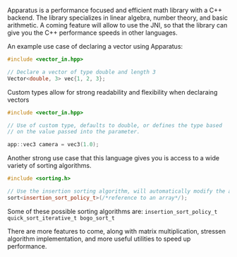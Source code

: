 Apparatus is a performance focused and efficient math library with a C++ backend. The library specializes in linear algebra, number theory, and basic arithmetic. A coming feature will allow to use the JNI, so that the library can give you the C++ performance speeds in other languages.



An example use case of declaring a vector using Apparatus:
```cpp
#include <vector_in.hpp>

// Declare a vector of type double and length 3
Vector<double, 3> vec{1, 2, 3};
```


Custom types allow for strong readability and flexibility when declaraing vectors
```cpp
#include <vector_in.hpp>

// Use of custom type, defaults to double, or defines the type based
// on the value passed into the parameter.

app::vec3 camera = vec3(1.0);
```
Another strong use case that this language gives you is access to a wide variety of sorting algorithms.
```cpp
#include <sorting.h>

// Use the insertion sorting algorithm, will automatically modify the array
sort<insertion_sort_policy_t>(/*reference to an array*/);
```


Some of these possible sorting algorithms are:
`
insertion_sort_policy_t
quick_sort_iterative_t
bogo_sort_t
`


There are more features to come, along with matrix multiplication, stressen algorithm implementation, and more useful utilities to speed up performance.